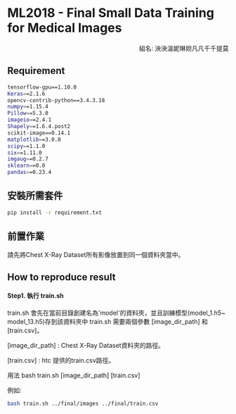 ML2018 - Final Small Data Training for Medical Images
=============
<p align="right">組名: 泱泱溫妮琳妲凡凡千千提莫</p>

## Requirement
```bash
tensorflow-gpu==1.10.0
Keras==2.1.6
opencv-contrib-python==3.4.3.18
numpy==1.15.4
Pillow==5.3.0
imageio==2.4.1
Shapely==1.6.4.post2
scikit-image==0.14.1
matplotlib==3.0.0
scipy==1.1.0
six==1.11.0
imgaug==0.2.7
sklearn==0.0
pandas==0.23.4
```

## 安裝所需套件

```bash
pip install -r requirement.txt
```

## 前置作業
請先將Chest X-Ray Dataset所有影像放置到同一個資料夾當中。

## How to reproduce result

#### Step1. 執行 train.sh
train.sh 會先在當前目錄創建名為'model'的資料夾，並且訓練模型(model_1.h5~ model_13.h5)存到該資料夾中
train.sh 需要兩個參數 [image_dir_path] 和 [train.csv]。

[image_dir_path] : Chest X-Ray Dataset資料夾的路徑。

[train.csv] : htc 提供的train.csv路徑。

用法 bash train.sh [image_dir_path] [train.csv]

例如:

```bash
bash train.sh ../final/images ../final/train.csv
```
